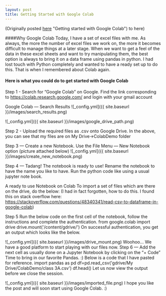 ```yaml
---
layout: post
title: Getting Started with Google Colab
---
```




(Originally posted [here](https://medium.com/@pyarisingh/getting-started-with-google-colab-3252ba9cd74a) "Getting started with Google Colab") to here)

####Why Google Colab
Today, I have a set of excel files with me. As always, the more the number of excel files we work on, the more it becomes difficult to manage things at a later stage. When we want to get a feel of the data in these excel sheets and want to try manipulating them, the best option is always to bring it on a data frame using pandas in python. I had lost touch with Python completely and wanted to have a ready set up to do this. That is when I remembered about Colab again.


#### Here is what you could do to get started with Google Colab
Step 1 - Search for “Google Colab” on Google. Find the link corresponding to https://colab.research.google.com/ and login with your gmail account

Google Colab — Search Results
![_config.yml]({{ site.baseurl }}/images/search_results.png)


![_config.yml]({{ site.baseurl }}/images/google_drive_path.png)

Step 2 - Upload the required files as .csv onto Google Drive. In the above, you can see that my files are on My Drive->ColabDemo folder

Step 3 — Create a new Notebook. Use the File Menu — New Notebook option (picture attached below)
![_config.yml]({{ site.baseurl }}/images/create_new_notebook.png)



Step 4 — Tadang! The notebook is ready to use! Rename the notebook to have the name you like to have. Run the python code like using a usual jupyter note book.

A ready to use Notebook on Colab
To import a set of files which are there on the drive, do the below:
(I had in fact forgotten, how to do this. I found this on stack overflow here: https://stackoverflow.com/questions/48340341/read-csv-to-dataframe-in-google-colab)

Step 5
Run the below code on the first cell of the notebook, follow the instructions and complete the authentication.
from google.colab import drive
drive.mount('/content/gdrive/')
On successful authentication, you get an output which looks like the below.

![_config.yml]({{ site.baseurl }}/images/drive_mount.png)
Woohoo… We have a good platform to start playing with our files now.
Step 6 — Add the next cell as usually done on a Jupyter Notebook by clicking on the “+ Code”
Time to bring in our favorite Pandas. :) Below is a code that I have pasted for reference.
import pandas as pd
df=pd.read_csv('gdrive/My Drive/ColabDemo/class 3A.csv')
df.head()
Let us now view the output before we close the session.

![_config.yml]({{ site.baseurl }}/images/imported_file.png)
I hope you like the post and will soon start using Google Colab. :)

